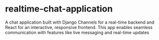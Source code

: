 # realtime-chat-application
A chat application built with Django Channels for a real-time backend and React for an interactive, responsive frontend. This app enables seamless communication with features like live messaging and real-time updates

